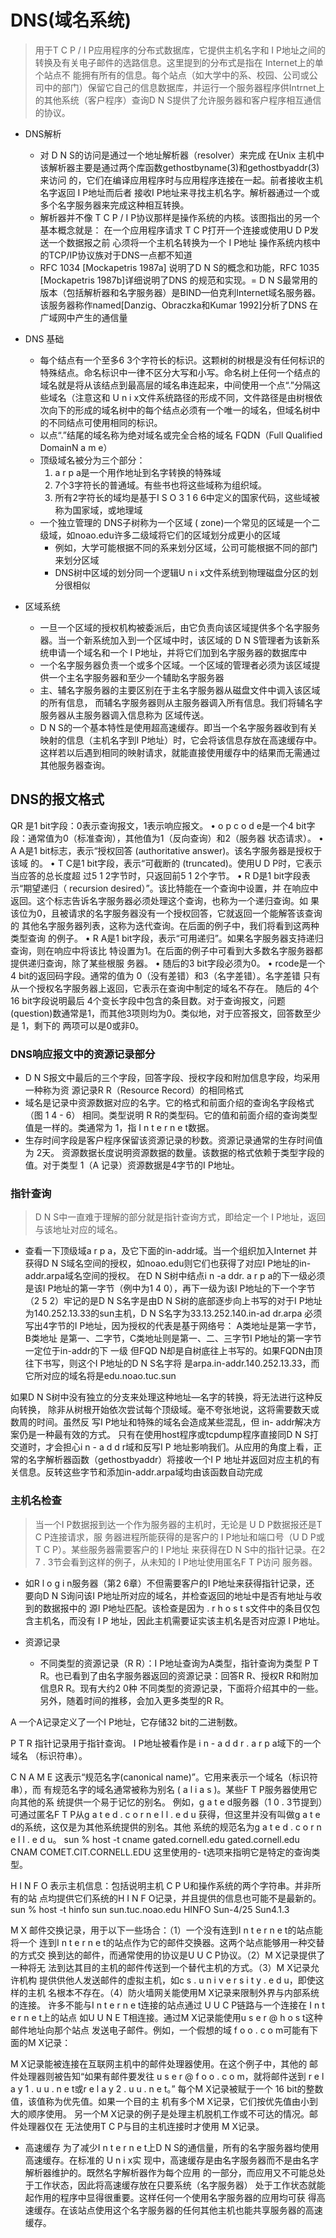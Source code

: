 # DNS(域名系统)
> 用于T C P / I P应用程序的分布式数据库，它提供主机名字和 I P地址之间的转换及有关电子邮件的选路信息。这里提到的分布式是指在 Internet上的单个站点不
能拥有所有的信息。每个站点（如大学中的系、校园、公司或公司中的部门）保留它自己的信息数据库，并运行一个服务器程序供Intrnet上的其他系统（客户程序）查询D N S提供了允许服务器和客户程序相互通信的协议。
 
* DNS解析
  *  对 D N S的访问是通过一个地址解析器（resolver）来完成 在Unix
主机中该解析器主要是通过两个库函数gethostbyname(3)和gethostbyaddr(3)来访问
的，它们在编译应用程序时与应用程序连接在一起。前者接收主机名字返回 I P地址而后者
接收I P地址来寻找主机名字。解析器通过一个或多个名字服务器来完成这种相互转换。
  * 解析器并不像 T C P / I P协议那样是操作系统的内核。该图指出的另一个基本概念就是：
  在一个应用程序请求 T C P打开一个连接或使用U D P发送一个数据报之前
  心须将一个主机名转换为一个 I P地址 操作系统内核中的TCP/IP协议族对于DNS一点都不知道
  * RFC 1034 [Mockapetris 1987a] 说明了D N S的概念和功能，RFC 1035 [Mockapetris 1987b]详细说明了DNS 的规范和实现。=
  D N S最常用的版本（包括解析器和名字服务器）是BIND—伯克利Internet域名服务器。
  该服务器称作named[Danzig、Obraczka和Kumar 1992]分析了DNS 在广域网中产生的通信量

* DNS 基础
  * 每个结点有一个至多6 3个字符长的标识。这颗树的树根是没有任何标识的特殊结点。命名标识中一律不区分大写和小写。命名树上任何一个结点的域名就是将从该结点到最高层的域名串连起来，中间使用一个点“.”分隔这些域名（注意这和 U n i x文件系统路径的形成不同，文件路径是由树根依次向下的形成的域名树中的每个结点必须有一个唯一的域名，但域名树中的不同结点可使用相同的标识。
  * 以点“.”结尾的域名称为绝对域名或完全合格的域名 FQDN（Full Qualified DomainN a m e）
  * 顶级域名被分为三个部分：
    1. a r p a是一个用作地址到名字转换的特殊域
    2. 7个3字符长的普通域。有些书也将这些域称为组织域。
    3. 所有2字符长的域均是基于I S O 3 1 6 6中定义的国家代码，这些域被称为国家域，或地理域
  * 一个独立管理的 DNS子树称为一个区域 ( zone)一个常见的区域是一个二级域，如noao.edu许多二级域将它们的区域划分成更小的区域
    * 例如，大学可能根据不同的系来划分区域，公司可能根据不同的部门来划分区域
    * DNS树中区域的划分同一个逻辑U n i x文件系统到物理磁盘分区的划分很相似

* 区域系统
  * 一旦一个区域的授权机构被委派后，由它负责向该区域提供多个名字服务器。当一个新系统加入到一个区域中时，该区域的 D N S管理者为该新系统申请一个域名和一个 I P地址，并将它们加到名字服务器的数据库中
  * 一个名字服务器负责一个或多个区域。一个区域的管理者必须为该区域提供一个主名字服务器和至少一个辅助名字服务器
  * 主、辅名字服务器的主要区别在于主名字服务器从磁盘文件中调入该区域的所有信息，
而辅名字服务器则从主服务器调入所有信息。我们将辅名字服务器从主服务器调入信息称为
区域传送。
  * D N S的一个基本特性是使用超高速缓存。即当一个名字服务器收到有关映射的信息（主机名字到I P地址）时，它会将该信息存放在高速缓存中。这样若以后遇到相同的映射请求，就能直接使用缓存中的结果而无需通过其他服务器查询。
  
## DNS的报文格式
 QR 是1 bit字段：0表示查询报文，1表示响应报文。
• o p c o d e是一个4 bit字段：通常值为0（标准查询），其他值为1（反向查询）和2（服务器
状态请求）。
• A A是1 bit标志，表示“授权回答 (authoritative answer)。该名字服务器是授权于该域
的。
• T C是1 bit字段，表示“可截断的 (truncated)。使用U D P时，它表示当应答的总长度超
过5 1 2字节时，只返回前5 1 2个字节。
• R D是1 bit字段表示“期望递归（ recursion desired）”。该比特能在一个查询中设置，并
在响应中返回。这个标志告诉名字服务器必须处理这个查询，也称为一个递归查询。如
果该位为0，且被请求的名字服务器没有一个授权回答，它就返回一个能解答该查询的
其他名字服务器列表，这称为迭代查询。在后面的例子中，我们将看到这两种类型查询
的例子。
• R A是1 bit字段，表示“可用递归”。如果名字服务器支持递归查询，则在响应中将该比
特设置为1。在后面的例子中可看到大多数名字服务器都提供递归查询，除了某些根服 
务器。
• 随后的3 bit字段必须为0。
• rcode是一个4 bit的返回码字段。通常的值为 0（没有差错）和3（名字差错）。名字差错
只有从一个授权名字服务器上返回，它表示在查询中制定的域名不存在。
随后的 4个16 bit字段说明最后 4个变长字段中包含的条目数。对于查询报文，问题
(question)数通常是1，而其他3项则均为0。类似地，对于应答报文，回答数至少是 1，剩下的
两项可以是0或非0。

### DNS响应报文中的资源记录部分
* D N S报文中最后的三个字段，回答字段、授权字段和附加信息字段，均采用一种称为资
源记录R R（Resource Record）的相同格式
* 域名是记录中资源数据对应的名字。它的格式和前面介绍的查询名字段格式（图 1 4 - 6）
相同。类型说明 R R的类型码。它的值和前面介绍的查询类型值是一样的。类通常为 1，指
I n t e r n e t数据。
* 生存时间字段是客户程序保留该资源记录的秒数。资源记录通常的生存时间值为 2天。
资源数据长度说明资源数据的数量。该数据的格式依赖于类型字段的值。对于类型 1（A
记录）资源数据是4字节的I P地址。

### 指针查询
> D N S中一直难于理解的部分就是指针查询方式，即给定一个 I P地址，返回与该地址对应的域名。

* 查看一下顶级域a r p a，及它下面的in-addr域。当一个组织加入Internet
并获得D N S域名空间的授权，如noao.edu则它们也获得了对应I P地址的in-addr.arpa域名空间的授权。
在D N S树中结点i n -a ddr. a r p a的下一级必须是该I P地址的第一字节（例中为1 4 0），再下一级为该I P地址的下一个字节（2 5 2）牢记的是D N S名字是由D N S树的底部逐步向上书写的对于I P地址为140.252.13.33的sun主机，D N S名字为33.13.252.140.in-ad dr.arpa
必须写出4字节的I P地址，因为授权的代表是基于网络号： A类地址是第一字节，B类地址
是第一、二字节，C类地址则是第一、二、三字节I P地址的第一字节一定位于in-addr的下
一级 但FQD N却是自树底往上书写的。如果FQDN由顶往下书写，则这个I P地址的D N S名字将
是arpa.in-addr.140.252.13.33，而它所对应的域名将是edu.noao.tuc.sun

如果D N S树中没有独立的分支来处理这种地址—名字的转换，将无法进行这种反向转换，
除非从树根开始依次尝试每个顶级域。毫不夸张地说，这将需要数天或数周的时间。虽然反
写I P地址和特殊的域名会造成某些混乱，但 in- addr解决方案仍是一种最有效的方式。
只有在使用host程序或tcpdump程序直接同D N S打交道时，才会担心i n - a d d r域和反写I P
地址影响我们。从应用的角度上看，正常的名字解析器函数（gethostbyaddr）将接收一个I P
地址并返回对应主机的有关信息。反转这些字节和添加in-addr.arpa域均由该函数自动完成

### 主机名检查
> 当一个I P数据报到达一个作为服务器的主机时，无论是 U D P数据报还是T C P连接请求，服
务器进程所能获得的是客户的 I P地址和端口号（U D P或T C P）。某些服务器需要客户的 I P地址
来获得在D N S中的指针记录。在2 7 . 3节会看到这样的例子，从未知的 I P地址使用匿名F T P访问
服务器。

* 如R l o g i n服务器（第2 6章）不但需要客户的I P地址来获得指针记录，还
要向D N S询问该I P地址所对应的域名，并检查返回的地址中是否有地址与收到的数据报中的
源I P地址匹配。该检查是因为 . r h o s t s文件中的条目仅包含主机名，而没有 I P
地址，因此主机需要证实该主机名是否对应源 I P地址。

* 资源记录
  * 不同类型的资源记录（R R）：I P地址查询为A类型，指针查询为类型
P T R。也已看到了由名字服务器返回的资源记录：回答R R、授权R R和附加信息R R。现有大约2 0种
不同类型的资源记录，下面将介绍其中的一些。另外，随着时间的推移，会加入更多类型的R R。

A 一个A记录定义了一个I P地址，它存储32 bit的二进制数。

P T R 指针记录用于指针查询。 I P地址被看作是 i n - a d d r . a r p a域下的一个域名
（标识符串）。

C N A M E 这表示“规范名字(canonical name)”。它用来表示一个域名（标识符串），而
有规范名字的域名通常被称为别名 ( a l i a s )。某些F T P服务器使用它向其他的系
统提供一个易于记忆的别名。
例如，g a t e d服务器（1 0 . 3节提到）可通过匿名F T P从g a t e d . c o r n e l l . e d u
获得，但这里并没有叫做g a t e d的系统，这仅是为其他系统提供的别名。其他
系统的规范名为g a t e d . c o r n e l l . e d u。
sun % host -t cname gated.cornell.edu
gated.cornell.edu CNAM COMET.CIT.CORNELL.EDU
这里使用的- t选项来指明它是特定的查询类型。

H I N F O 表示主机信息：包括说明主机 C P U和操作系统的两个字符串。并非所有的站
点均提供它们系统的H I N F O记录，并且提供的信息也可能不是最新的。
sun % host -t hinfo sun
sun.tuc.noao.edu HINFO Sun-4/25 Sun4.1.3

M X 邮件交换记录，用于以下一些场合：（1）一个没有连到I n t e r n e t的站点能将一个
连到I n t e r n e t的站点作为它的邮件交换器。这两个站点能够用一种交替的方式交
换到达的邮件，而通常使用的协议是U U C P协议。（2）M X记录提供了一种将无
法到达其目的主机的邮件传送到一个替代主机的方式。（3）M X记录允许机构
提供供他人发送邮件的虚拟主机，如c s . u n i v e r s i t y . e d u，即使这样的主机
名根本不存在。（4）防火墙网关能使用M X记录来限制外界与内部系统的连接。
许多不能与I n t e r n e t连接的站点通过 U U C P链路与一个连接在 I n t e r n e t上的站点
如U U N E T相连接。通过M X记录能使用u s e r @ h o s t这种邮件地址向那个站点
发送电子邮件。例如，一个假想的域 f o o . c o m可能有下面的M X记录：

M X记录能被连接在互联网主机中的邮件处理器使用。在这个例子中，其他的
邮件处理器则被告知“如果有邮件要发往 u s e r @ f o o . c o m，就将邮件送到
r e l a y 1 . u u . n e t或r e l a y 2 . u u . n e t。”
每个M X记录被赋于一个 16 bit的整数值，该值称为优先值。如果一个目的主
机有多个M X记录，它们按优先值由小到大的顺序使用。
另一个M X记录的例子是处理主机脱机工作或不可达的情况。邮件处理器仅在
无法使用T C P与目的主机连接时才使用 M X记录。


* 高速缓存
为了减少I n t e r n e t上D N S的通信量，所有的名字服务器均使用高速缓存。在标准的 U n i x实
现中，高速缓存是由名字服务器而不是由名字解析器维护的。既然名字解析器作为每个应用
的一部分，而应用又不可能总处于工作状态，因此将高速缓存放在只要系统（名字服务器）
处于工作状态就能起作用的程序中显得很重要。这样任何一个使用名字服务器的应用均可获
得高速缓存。在该站点使用这个名字服务器的任何其他主机也能共享服务器的高速缓存。
